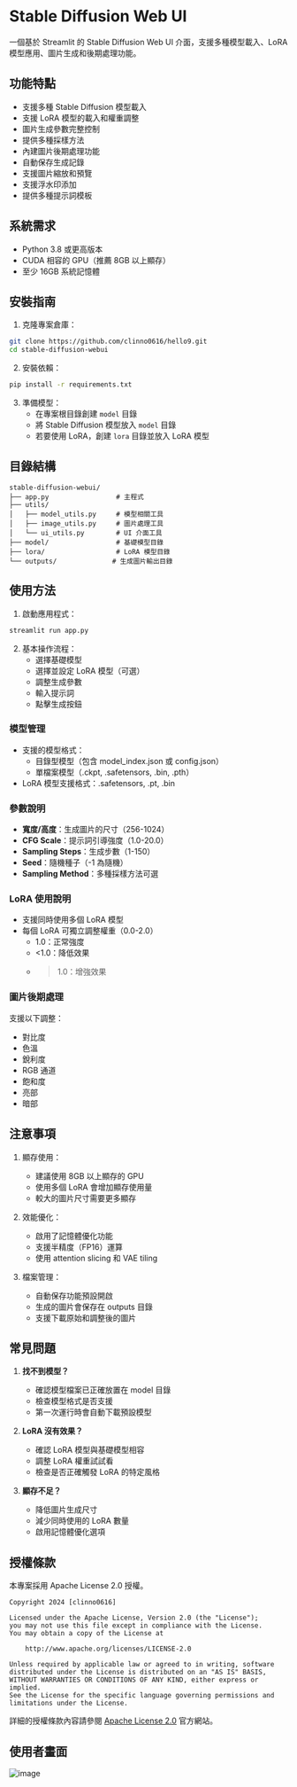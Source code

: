 # Stable Diffusion Web UI

一個基於 Streamlit 的 Stable Diffusion Web UI 介面，支援多種模型載入、LoRA 模型應用、圖片生成和後期處理功能。

## 功能特點

- 支援多種 Stable Diffusion 模型載入
- 支援 LoRA 模型的載入和權重調整
- 圖片生成參數完整控制
- 提供多種採樣方法
- 內建圖片後期處理功能
- 自動保存生成記錄
- 支援圖片縮放和預覽
- 支援浮水印添加
- 提供多種提示詞模板

## 系統需求

- Python 3.8 或更高版本
- CUDA 相容的 GPU（推薦 8GB 以上顯存）
- 至少 16GB 系統記憶體

## 安裝指南

1. 克隆專案倉庫：
```bash
git clone https://github.com/clinno0616/hello9.git
cd stable-diffusion-webui
```

2. 安裝依賴：
```bash
pip install -r requirements.txt
```

3. 準備模型：
   - 在專案根目錄創建 `model` 目錄
   - 將 Stable Diffusion 模型放入 `model` 目錄
   - 若要使用 LoRA，創建 `lora` 目錄並放入 LoRA 模型

## 目錄結構

```
stable-diffusion-webui/
├── app.py                 # 主程式
├── utils/
│   ├── model_utils.py     # 模型相關工具
│   ├── image_utils.py     # 圖片處理工具
│   └── ui_utils.py        # UI 介面工具
├── model/                 # 基礎模型目錄
├── lora/                  # LoRA 模型目錄
└── outputs/              # 生成圖片輸出目錄
```

## 使用方法

1. 啟動應用程式：
```bash
streamlit run app.py
```

2. 基本操作流程：
   - 選擇基礎模型
   - 選擇並設定 LoRA 模型（可選）
   - 調整生成參數
   - 輸入提示詞
   - 點擊生成按鈕

### 模型管理

- 支援的模型格式：
  - 目錄型模型（包含 model_index.json 或 config.json）
  - 單檔案模型（.ckpt, .safetensors, .bin, .pth）
- LoRA 模型支援格式：.safetensors, .pt, .bin

### 參數說明

- **寬度/高度**：生成圖片的尺寸（256-1024）
- **CFG Scale**：提示詞引導強度（1.0-20.0）
- **Sampling Steps**：生成步數（1-150）
- **Seed**：隨機種子（-1 為隨機）
- **Sampling Method**：多種採樣方法可選

### LoRA 使用說明

- 支援同時使用多個 LoRA 模型
- 每個 LoRA 可獨立調整權重（0.0-2.0）
  - 1.0：正常強度
  - <1.0：降低效果
  - >1.0：增強效果

### 圖片後期處理

支援以下調整：
- 對比度
- 色溫
- 銳利度
- RGB 通道
- 飽和度
- 亮部
- 暗部

## 注意事項

1. 顯存使用：
   - 建議使用 8GB 以上顯存的 GPU
   - 使用多個 LoRA 會增加顯存使用量
   - 較大的圖片尺寸需要更多顯存

2. 效能優化：
   - 啟用了記憶體優化功能
   - 支援半精度（FP16）運算
   - 使用 attention slicing 和 VAE tiling

3. 檔案管理：
   - 自動保存功能預設開啟
   - 生成的圖片會保存在 outputs 目錄
   - 支援下載原始和調整後的圖片

## 常見問題

1. **找不到模型？**
   - 確認模型檔案已正確放置在 model 目錄
   - 檢查模型格式是否支援
   - 第一次運行時會自動下載預設模型

2. **LoRA 沒有效果？**
   - 確認 LoRA 模型與基礎模型相容
   - 調整 LoRA 權重試試看
   - 檢查是否正確觸發 LoRA 的特定風格

3. **顯存不足？**
   - 降低圖片生成尺寸
   - 減少同時使用的 LoRA 數量
   - 啟用記憶體優化選項

## 授權條款

本專案採用 Apache License 2.0 授權。

```
Copyright 2024 [clinno0616]

Licensed under the Apache License, Version 2.0 (the "License");
you may not use this file except in compliance with the License.
You may obtain a copy of the License at

    http://www.apache.org/licenses/LICENSE-2.0

Unless required by applicable law or agreed to in writing, software
distributed under the License is distributed on an "AS IS" BASIS,
WITHOUT WARRANTIES OR CONDITIONS OF ANY KIND, either express or implied.
See the License for the specific language governing permissions and
limitations under the License.
```

詳細的授權條款內容請參閱 [Apache License 2.0](https://www.apache.org/licenses/LICENSE-2.0) 官方網站。

## 使用者畫面
![image](https://github.com/user-attachments/assets/1560235c-482f-4951-a575-8ab5ab44cf5a)


